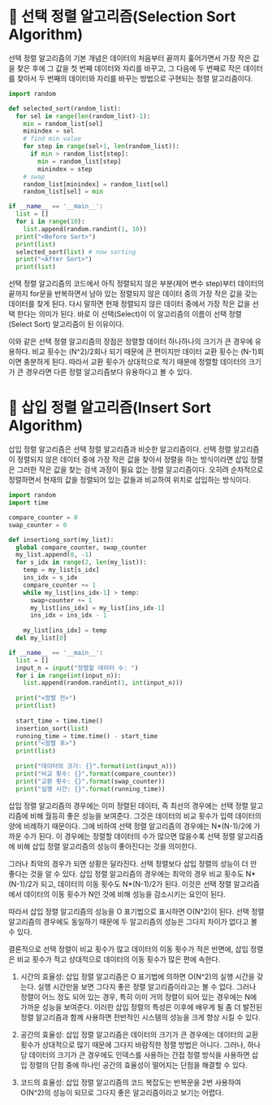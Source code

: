 # :palm_tree: 선택 정렬 알고리즘(Selection Sort Algorithm)
선택 정렬 알고리즘의 기본 개념은 데이터의 처음부터 끝까지 훑어가면서 가장 작은 값을 찾은 후에 그 값을 첫 번째 데이터와 자리를 바꾸고, 그 다음에 두 번째로 작은 데이터를 찾아서 두 번째의 데이터와 자리를 바꾸는 방법으로 구현되는 정렬 알고리즘이다.

```Python
import random

def selected_sort(random_list):
  for sel in range(len(random_list)-1):
    min = random_list[sel]
    minindex = sel
    # find min value
    for step in range(sel+1, len(random_list)):
      if min > random_list[step]:
        min = random_list[step]
        minindex = step
    # swap
    random_list[minindex] = random_list[sel]
    random_list[sel] = min

if __name__ == '__main__':
  list = []
  for i in range(10):
    list.append(random.randint(1, 10))
  print("<Before Sort>")
  print(list)
  selected_sort(list) # now sorting
  print("<After Sort>")
  print(list)
```

선택 정렬 알고리즘의 코드에서 아직 정렬되지 않은 부분(제어 변수 step)부터 데이터의 끝까지 for문을 반복하면서 남아 있는 정렬되지 않은 데이터 중의 가장 작은 값을 갖는 데이터를 찾게 된다. 다시 말하면 현재 정렬되지 않은 데이터 중에서 가장 작은 값을 선택 한다는 의미가 된다. 바로 이 선택(Select)이 이 알고리즘의 이름이 선택 정렬(Select Sort) 알고리즘이 된 이유이다.

이와 같은 선택 정렬 알고리즘의 장점은 정렬할 데이터 하나하나의 크기가 큰 경우에 유용하다. 비교 횟수는 (N^2)/2회나 되기 때문에 큰 편이지만 데이터 교환 횟수는 (N-1)회이면 충분하게 된다. 따라서 교환 횟수가 상대적으로 적기 때문에 정렬할 데이터의 크기가 큰 경우라면 다른 정렬 알고리즘보다 유용하다고 볼 수 있다.

# :evergreen_tree: 삽입 정렬 알고리즘(Insert Sort Algorithm)
삽입 정렬 알고리즘은 선택 정렬 알고리즘과 비슷한 알고리즘이다. 선택 정렬 알고리즘이 정렬되지 않은 데이터 중에 가장 작은 값을 찾아서 정렬을 하는 방식이라면 삽입 정렬은 그러한 작은 값을 찾는 검색 과정이 필요 없는 정렬 알고리즘이다. 오히려 순차적으로 정렬하면서 현재의 값을 정렬되어 있는 값들과 비교하여 위치로 삽입하는 방식이다.

```Python
import random
import time

compare_counter = 0
swap_counter = 0

def insertiong_sort(my_list):
  global compare_counter, swap_counter
  my_list.append(0, -1)
  for s_idx in range(2, len(my_list)):
    temp = my_list[s_idx]
    ins_idx = s_idx
    compare_counter += 1
    while my_list[ins_idx-1] > temp:
      swap+counter += 1
      my_list[ins_idx] = my_list[ins_idx-1]
      ins_idx = ins_idx - 1
    
    my_list[ins_idx] = temp
  del my_list[0]

if __name__ == '__main__':
  list = []
  input_n = input("정렬할 데이터 수: ")
  for i in range(int(input_n)):
    list.append(random.randint(1, int(input_n)))
  
  print("<정렬 전>")
  print(list)
  
  start_time = time.time()
  insertion_sort(list)
  running_time = time.time() - start_time
  print("<정렬 후>")
  print(list)
  
  print("데이터의 크기: {}".format(int(input_n)))
  print("비교 횟수: {}".format(compare_counter))
  print("교환 횟수: {}".format(swap_counter))
  print("실행 시간: {}".format(running_time))
```

삽입 정렬 알고리즘의 경우에는 이미 정렬된 데이터, 즉 최선의 경우에는 선택 정렬 알고리즘에 비해 월등히 좋은 성능을 보여준다. 그것은 데이터의 비교 횟수가 입력 데이터의 양에 비례하기 때문이다. 그에 비하여 선택 정렬 알고리즘의 경우에는 N*(N-1)/2에 가까운 수가 된다. 이 경우에는 정렬할 데이터의 수가 많으면 많을수록 선택 정렬 알고리즘에 비해 삽입 정렬 알고리즘의 성능이 좋아진다는 것을 의미한다. 

그러나 최악의 경우가 되면 상황은 달라진다. 선택 정렬보다 삽입 정렬의 성능이 더 안 좋다는 것을 알 수 있다. 삽입 정렬 알고리즘의 경우에는 최악의 경우 비교 횟수도 N*(N-1)/2가 되고, 데이터의 이동 횟수도 N*(N-1)/2가 된다. 이것은 선택 정렬 알고리즘에서 데이터의 이동 횟수가 N인 것에 비해 성능을 감소시키는 요인이 된다.

따라서 삽입 정렬 알고리즘의 성능을 O 표기법으로 표시하면 O(N^2)이 된다. 선택 정렬 알고리즘의 경우에도 동일하기 때문에 두 알고리즘의 성능은 그다지 차이가 없다고 볼 수 있다.

결론적으로 선택 정렬이 비교 횟수가 많고 데이터의 이동 횟수가 적은 반면에, 삽입 정렬은 비교 횟수가 적고 상대적으로 데이터의 이동 횟수가 많은 편에 속한다.

1. 시간의 효율성: 삽입 정렬 알고리즘은 O 표기법에 의하면 O(N^2)의 실행 시간을 갖는다. 실행 시간만을 보면 그다지 좋은 정렬 알고리즘이라고는 볼 수 없다. 그러나 정렬이 어느 정도 되어 있는 경우, 특히 이미 거의 정렬이 되어 있는 경우에는 N에 가까운 성능을 보여준다. 이러한 삽입 정렬의 특성은 이후에 배우게 될 좀 더 발전된 정렬 알고리즘과 함께 사용하면 전반적인 시스템의 성능을 크게 향상 시킬 수 있다.

2. 공간의 효율성: 삽입 정렬 알고리즘은 데이터의 크기가 큰 경우에는 데이터의 교환 횟수가 상대적으로 많기 때문에 그다지 바람직한 정렬 방법은 아니다. 그러나, 하나당 데이터의 크기가 큰 경우에도 인덱스를 사용하는 간접 정렬 방식을 사용하면 삽입 정렬의 단점 중에 하나인 공간의 효율성이 떨어지는 단점을 해결할 수 있다.

3. 코드의 효율성: 삽입 정렬 알고리즘의 코드 복잡도는 반복문을 2번 사용하여 O(N^2)의 성능이 되므로 그다지 좋은 알고리즘이라고 보기는 어렵다.
